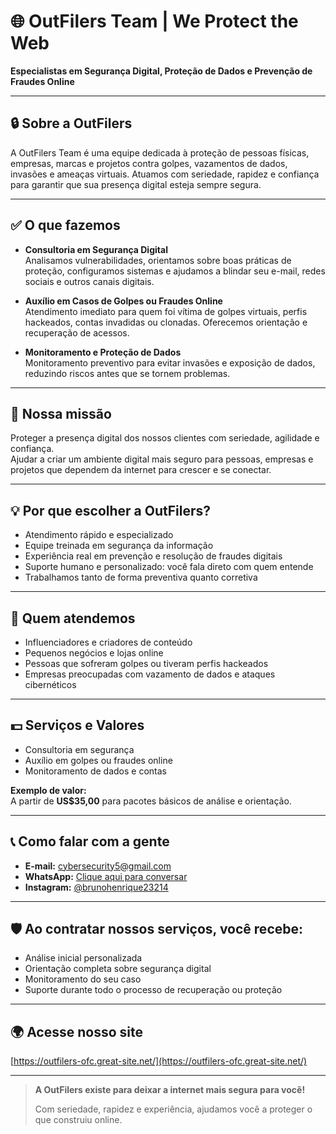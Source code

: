 # 🌐 OutFilers Team | We Protect the Web

**Especialistas em Segurança Digital, Proteção de Dados e Prevenção de Fraudes Online**

---

## 🔒 Sobre a OutFilers

A OutFilers Team é uma equipe dedicada à proteção de pessoas físicas, empresas, marcas e projetos contra golpes, vazamentos de dados, invasões e ameaças virtuais. Atuamos com seriedade, rapidez e confiança para garantir que sua presença digital esteja sempre segura.

---

## ✅ O que fazemos

- **Consultoria em Segurança Digital**  
  Analisamos vulnerabilidades, orientamos sobre boas práticas de proteção, configuramos sistemas e ajudamos a blindar seu e-mail, redes sociais e outros canais digitais.

- **Auxílio em Casos de Golpes ou Fraudes Online**  
  Atendimento imediato para quem foi vítima de golpes virtuais, perfis hackeados, contas invadidas ou clonadas. Oferecemos orientação e recuperação de acessos.

- **Monitoramento e Proteção de Dados**  
  Monitoramento preventivo para evitar invasões e exposição de dados, reduzindo riscos antes que se tornem problemas.

---

## 🎯 Nossa missão

Proteger a presença digital dos nossos clientes com seriedade, agilidade e confiança.  
Ajudar a criar um ambiente digital mais seguro para pessoas, empresas e projetos que dependem da internet para crescer e se conectar.

---

## 💡 Por que escolher a OutFilers?

- Atendimento rápido e especializado
- Equipe treinada em segurança da informação
- Experiência real em prevenção e resolução de fraudes digitais
- Suporte humano e personalizado: você fala direto com quem entende
- Trabalhamos tanto de forma preventiva quanto corretiva

---

## 👥 Quem atendemos

- Influenciadores e criadores de conteúdo
- Pequenos negócios e lojas online
- Pessoas que sofreram golpes ou tiveram perfis hackeados
- Empresas preocupadas com vazamento de dados e ataques cibernéticos

---

## 💵 Serviços e Valores

- Consultoria em segurança
- Auxílio em golpes ou fraudes online
- Monitoramento de dados e contas

**Exemplo de valor:**  
A partir de **US$35,00** para pacotes básicos de análise e orientação.

---

## 📞 Como falar com a gente

- **E-mail:** [cybersecurity5@gmail.com](mailto:cybersecurity5@gmail.com)
- **WhatsApp:** [Clique aqui para conversar](https://wa.me/5531997308929)
- **Instagram:** [@brunohenrique23214](https://instagram.com/brunohenrique23214)

---

## 🛡️ Ao contratar nossos serviços, você recebe:

- Análise inicial personalizada
- Orientação completa sobre segurança digital
- Monitoramento do seu caso
- Suporte durante todo o processo de recuperação ou proteção

---

## 🌍 Acesse nosso site

[https://outfilers-ofc.great-site.net/](https://outfilers-ofc.great-site.net/)

---

> **A OutFilers existe para deixar a internet mais segura para você!**
>
> Com seriedade, rapidez e experiência, ajudamos você a proteger o que construiu online.